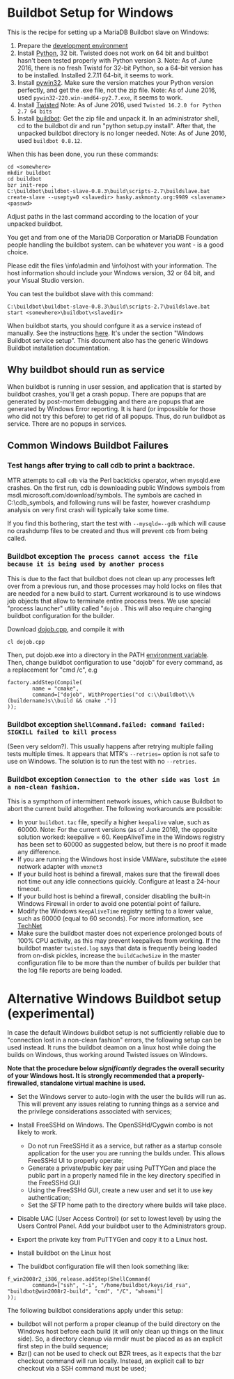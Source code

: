
# Buildbot Setup for Windows

This is the recipe for setting up a MariaDB Buildbot slave on Windows:


1. Prepare the [development environment](https://app.gitbook.com/s/SsmexDFPv2xG2OTyO5yV/server-management/getting-installing-and-upgrading-mariadb/compiling-mariadb-from-source/Building_MariaDB_on_Windows)
1. Install [Python](https://www.python.org/download/), 32 bit. Twisted does not work on 64 bit and builtbot hasn't been tested properly with Python version 3.
Note: As of June 2016, there is no fresh Twistd for 32-bit Python, so a 64-bit version has to be installed. Installed 2.7.11 64-bit, it seems to work.
1. Install [pywin32](https://sourceforge.net/projects/pywin32/files). Make sure the version matches your Python version perfectly, and get the .exe file, not the zip file.
Note: As of June 2016, used `pywin32-220.win-amd64-py2.7.exe`, it seems to work.
1. Install [Twisted](https://twistedmatrix.com/trac/wiki/Downloads)
Note: As of June 2016, used `Twisted 16.2.0 for Python 2.7 64 bits`
1. Install [buildbot](https://buildbot.net): Get the zip file and unpack it. In an administrator shell, cd to the buildbot dir and run "python setup.py install". After that, the unpacked buildbot directory is no longer needed.
Note: As of June 2016, used `buildbot 0.8.12`.


When this has been done, you run these commands:


```
cd <somewhere>
mkdir buildbot
cd buildbot
bzr init-repo .
C:\buildbot\buildbot-slave-0.8.3\build\scripts-2.7\buildslave.bat create-slave --usepty=0 <slavedir> hasky.askmonty.org:9989 <slavename> <passwd>
```

Adjust paths in the last command according to the location of your unpacked buildbot.


You get <slavename> and <passwd> from one of the MariaDB Corporation or MariaDB Foundation people handling the buildbot system. <slavedir> can be whatever you want - <slavename> is a good choice.


Please edit the files <slavedir>\info\admin and <slavedir>\info\host with your information. The host information should include your Windows version, 32 or 64 bit, and your Visual Studio version.


You can test the buildbot slave with this command:


```
C:\buildbot\buildbot-slave-0.8.3\build\scripts-2.7\buildslave.bat start <somewhere>\buildbot\<slavedir>
```

When buildbot starts, you should confgure it as a service instead of manually. See the instructions [here](https://buildbot.net/trac/wiki/RunningBuildbotOnWindows). It's under the section "Windows Buildbot service setup". This document also has the generic Windows Buildbot installation documentation.


## Why buildbot should run as service


When buildbot is running in user session, and application that is started by buildbot crashes, you'll get a crash popup. There are popups that are generated by post-mortem debugging and there are popups that are generated by Windows Error reporting. It is hard (or impossible for those who did not try this before) to get rid of all popups. Thus, do run buildbot as service. There are no popups in services.


## Common Windows Buildbot Failures


### Test hangs after trying to call cdb to print a backtrace.


MTR attempts to call `cdb` via the Perl backticks operator, when mysqld.exe crashes. On the first run, cdb is downloading public Windows symbols from msdl.microsoft.com/download/symbols. The symbols are cached in C:\cdb_symbols, and following runs will be faster, however crashdump analysis on very first crash will typically take some time.


If you find this bothering, start the test with `--mysqld=--gdb` which will cause no crashdump files to be created and thus will prevent `cdb` from being called.


### Buildbot exception `The process cannot access the file because it is being used by another process`


This is due to the fact that buildbot does not clean up any processes left over from a previous run, and those processes may hold locks on files that are needed for a new build to start. Current workaround is to use windows job objects that allow to terminate entire process trees. We use special "process launcher" utility called "`dojob` . This will also require changing buildbot configuration for the builder.


Download [dojob.cpp](https://bazaar.launchpad.net/~maria-captains/mariadb-tools/trunk/view/head:/buildbot/dojob.cpp), and compile it with


```
cl dojob.cpp
```

Then, put dojob.exe into a directory in the PATH [environment variable](https://app.gitbook.com/s/SsmexDFPv2xG2OTyO5yV/server-management/getting-installing-and-upgrading-mariadb/mariadb-environment-variables).
Then, change buildbot configuration to use "dojob" for every command, as a replacement for "cmd /c", e.g


```
factory.addStep(Compile(
        name = "cmake",
        command=["dojob", WithProperties("cd c:\\buildbot\\%(buildername)s\\build && cmake .")]
));
```

### Buildbot exception `ShellCommand.failed: command failed: SIGKILL failed to kill process`


(Seen very seldom?). This usually happens after retrying multiple failing tests multiple times. It appears that MTR's `--retries=` option is not safe to use on Windows. The solution is to run the test with no `--retries`.


### Buildbot exception `Connection to the other side was lost in a non-clean fashion.`


This is a sympthom of intermittent network issues, which cause Buildbot to abort the current build altogether. The following workarounds are possible:


* In your `buildbot.tac` file, specify a higher `keepalive` value, such as 60000.
Note: For the current versions (as of June 2016), the opposite solution worked: keepalive = 60. KeepAliveTime in the Windows registry has been set to 60000 as suggested below, but there is no proof it made any difference.
* If you are running the Windows host inside VMWare, substitute the `e1000` network adapter with `vmxnet3`
* If your build host is behind a firewall, makes sure that the firewall does not time out any idle connections quickly. Configure at least a 24-hour timeout.
* If your build host is behind a firewall, consider disabling the built-in Windows Firewall in order to avoid one potential point of failure.
* Modify the Windows `KeepAliveTime` registry setting to a lower value, such as 60000 (equal to 60 seconds). For more information, see [TechNet](https://technet.microsoft.com/en-us/library/cc957549.aspx)
* Make sure the buildbot master does not experience prolonged bouts of 100% CPU activity, as this may prevent keepalives from working. If the buildbot master `twisted.log` says that data is frequently being loaded from on-disk pickles, increase the `buildCacheSize` in the master configuration file to be more than the number of builds per builder that the log file reports are being loaded.


# Alternative Windows Buildbot setup (experimental)


In case the default Windows buildbot setup is not sufficiently reliable due to "connection lost in a non-clean fashion" errors, the following setup can be used 
instead. It runs the buildbot deamon on a linux host while doing the builds on Windows, thus working around Twisted issues on Windows.


**Note that the procedure below _significantly_ degrades the overall security of your Windows host. It is strongly recommended that a properly-firewalled, standalone virtual machine is used.**


* Set the Windows server to auto-login with the user the builds will run as. This will prevent any issues relating to running things as a service and the privilege considerations associated with services;


* Install FreeSSHd on Windows. The OpenSSHd/Cygwin combo is not likely to work.

  * Do not run FreeSSHd it as a service, but rather as a startup console application for the user you are running the builds under. This allows FreeSSHd UI to properly operate;
  * Generate a private/public key pair using PuTTYGen and place the public part in a properly named file in the key directory specified in the FreeSSHd GUI
  * Using the FreeSSHd GUI, create a new user and set it to use key authentication;
  * Set the SFTP home path to the directory where builds will take place.


* Disable UAC (User Access Control) (or set to lowest level) by using the Users Control Panel. Add your buildbot user to the Administrators group.


* Export the private key from PuTTYGen and copy it to a Linux host.


* Install buildbot on the Linux host


* The buildbot configuration file will then look something like:


```
f_win2008r2_i386_release.addStep(ShellCommand(
        command=["ssh", "-i", "/home/buildbot/keys/id_rsa", "buildbot@win2008r2-build", "cmd", "/C", "whoami"]
));
```

The following buildbot considerations apply under this setup:


* buildbot will not perform a proper cleanup of the build directory on the Windows host before each build (it will only clean up things on the linux side). So, a directory cleanup via rmdir must be placed as as an explicit first step in the build sequence;
* Bzr() can not be used to check out BZR trees, as it expects that the bzr checkout command will run locally. Instead, an explicit call to bzr checkout via a SSH command must be used;

